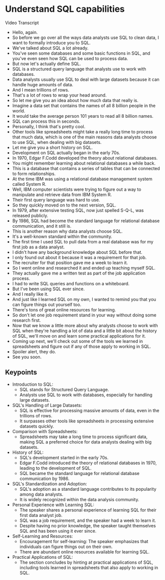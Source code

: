 # Understand SQL capabilities

Video Transcript

- Hello, again.
- So before we go over all the ways data analysts use SQL to clean data, I want to formally introduce you to SQL.
- We've talked about SQL a lot already.
- You've seen some databases and some basic functions in SQL, and you've even seen how SQL can be used to process data.
- But now let's actually define SQL.
- SQL is a structured query language that analysts use to work with databases.
- Data analysts usually use SQL to deal with large datasets because it can handle huge amounts of data.
- And I mean trillions of rows.
- That's a lot of rows to wrap your head around.
- So let me give you an idea about how much data that really is.
- Imagine a data set that contains the names of all 8 billion people in the world.
- It would take the average person 101 years to read all 8 billion names.
- SQL can process this in seconds.
- Personally, I think that's pretty cool.
- Other tools like spreadsheets might take a really long time to process that much data, which is one of the main reasons data analysts choose to use SQL, when dealing with big datasets.
- Let me give you a short history on SQL.
- Development on SQL actually began in the early 70s.
- In 1970, Edgar F.Codd developed the theory about relational databases.
- You might remember learning about relational databases a while back.
- This is a database that contains a series of tables that can be connected to form relationships.
- At the time IBM was using a relational database management system called System R.
- Well, IBM computer scientists were trying to figure out a way to manipulate and retrieve data from IBM System R.
- Their first query language was hard to use.
- So they quickly moved on to the next version, SQL.
- In 1979, after extensive testing SQL, now just spelled S-Q-L, was released publicly.
- By 1986, SQL had become the standard language for relational database communication, and it still is.
- This is another reason why data analysts choose SQL.
- It's a well-known standard within the community.
- The first time I used SQL to pull data from a real database was for my first job as a data analyst.
- I didn't have any background knowledge about SQL before that.
- I only found out about it because it was a requirement for that job.
- The recruiter for that position gave me a week to learn it.
- So I went online and researched it and ended up teaching myself SQL.
- They actually gave me a written test as part of the job application process.
- I had to write SQL queries and functions on a whiteboard.
- But I've been using SQL ever since.
- And I really like it.
- And just like I learned SQL on my own, I wanted to remind you that you can figure things out yourself too.
- There's tons of great online resources for learning.
- So don't let one job requirement stand in your way without doing some research first.
- Now that we know a little more about why analysts choose to work with SQL when they're handling a lot of data and a little bit about the history of SQL, we'll move on and learn some practical applications for it.
- Coming up next, we'll check out some of the tools we learned in spreadsheets and figure out if any of those apply to working in SQL.
- Spoiler alert, they do.
- See you soon.

## Keypoints

- Introduction to SQL:
  - SQL stands for Structured Query Language.
  - Analysts use SQL to work with databases, especially for handling large datasets.
- SQL's Handling of Large Datasets:
  - SQL is effective for processing massive amounts of data, even in the trillions of rows.
  - It surpasses other tools like spreadsheets in processing extensive datasets quickly.
- Comparison with Spreadsheets:
  - Spreadsheets may take a long time to process significant data, making SQL a preferred choice for data analysts dealing with big datasets.
- History of SQL:
  - SQL's development started in the early 70s.
  - Edgar F.Codd introduced the theory of relational databases in 1970, leading to the development of SQL.
  - SQL became the standard language for relational database communication by 1986.
- SQL's Standardization and Adoption:
  - SQL's adoption as a standard language contributes to its popularity among data analysts.
  - It is widely recognized within the data analysis community.
- Personal Experience with Learning SQL:
  - The speaker shares a personal experience of learning SQL for their first data analyst job.
  - SQL was a job requirement, and the speaker had a week to learn it.
  - Despite having no prior knowledge, the speaker taught themselves SQL and has been using it ever since.
- Self-Learning and Resources:
  - Encouragement for self-learning: The speaker emphasizes that individuals can figure things out on their own.
  - There are abundant online resources available for learning SQL.
- Practical Applications of SQL:
  - The section concludes by hinting at practical applications of SQL, including tools learned in spreadsheets that also apply to working in SQL.
